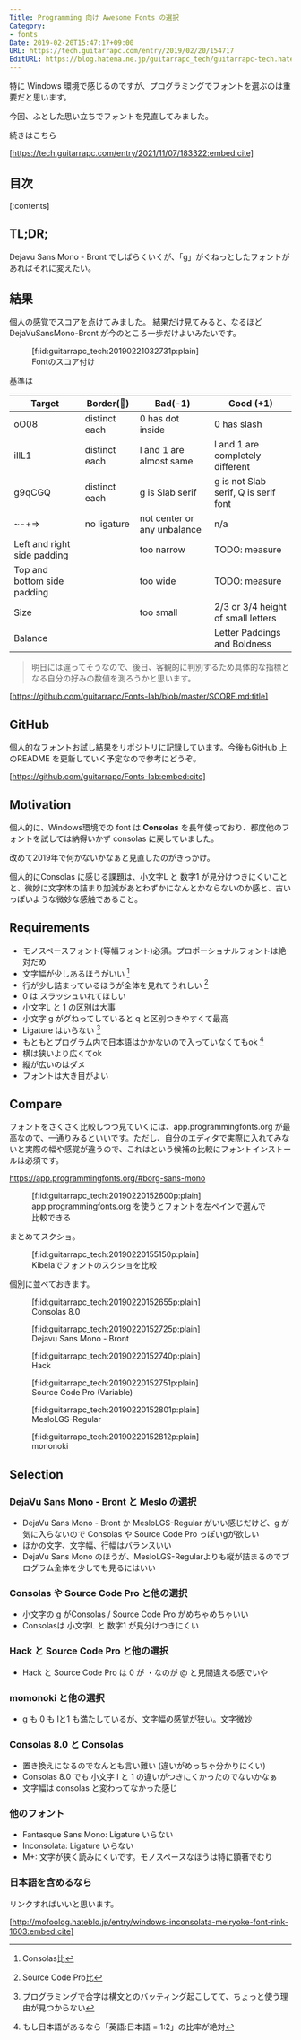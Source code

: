 ```yaml
---
Title: Programming 向け Awesome Fonts の選択
Category:
- fonts
Date: 2019-02-20T15:47:17+09:00
URL: https://tech.guitarrapc.com/entry/2019/02/20/154717
EditURL: https://blog.hatena.ne.jp/guitarrapc_tech/guitarrapc-tech.hatenablog.com/atom/entry/17680117126973484107
---
```


特に Windows 環境で感じるのですが、プログラミングでフォントを選ぶのは重要だと思います。

今回、ふとした思い立ちでフォントを見直してみました。

続きはこちら



[https://tech.guitarrapc.com/entry/2021/11/07/183322:embed:cite]



## 目次

[:contents]

## TL;DR;

Dejavu Sans Mono - Bront でしばらくいくが、「g」がぐねっとしたフォントがあればそれに変えたい。

## 結果

個人の感覚でスコアを点けてみました。
結果だけ見てみると、なるほど DejaVuSansMono-Bront が今のところ一歩だけよいみたいです。

<figure class="figure-image figure-image-fotolife" title="Fontのスコア付け">[f:id:guitarrapc_tech:20190221032731p:plain]<figcaption>Fontのスコア付け</figcaption></figure>


基準は

Target | Border(:eyes:) | Bad(-1) | Good (+1)
---- | ---- | ---- | ----
oO08 | distinct each | 0 has dot inside | 0 has slash
iIlL1 | distinct each | l and 1 are almost same | l and 1 are completely different
g9qCGQ | distinct each | g is Slab serif | g is not Slab serif, Q is serif font
~-+=> | no ligature | not center or any unbalance | n/a
Left and right side padding | | too narrow | TODO: measure
Top and bottom side padding | | too wide | TODO: measure
Size | | too small | 2/3 or 3/4 height of small letters
Balance | | | Letter Paddings and Boldness

> 明日には違ってそうなので、後日、客観的に判別するため具体的な指標となる自分の好みの数値を測ろうかと思います。


[https://github.com/guitarrapc/Fonts-lab/blob/master/SCORE.md:title]



## GitHub

個人的なフォントお試し結果をリポジトリに記録しています。今後もGitHub 上のREADME を更新していく予定なので参考にどうぞ。

[https://github.com/guitarrapc/Fonts-lab:embed:cite]

## Motivation

個人的に、Windows環境での font は **Consolas** を長年使っており、都度他のフォントを試しては納得いかず consolas に戻していました。

改めて2019年で何かないかなぁと見直したのがきっかけ。

個人的にConsolas に感じる課題は、小文字L と 数字1 が見分けつきにくいことと、微妙に文字体の詰まり加減があとわずかになんとかならないのか感と、古いっぽいような微妙な感触であること。

## Requirements

* モノスペースフォント(等幅フォント)必須。プロポーショナルフォントは絶対だめ
* 文字幅が少しあるほうがいい [^1]
* 行が少し詰まっているほうが全体を見れてうれしい [^2]
* 0 は スラッシュいれてほしい
* 小文字L と 1 の区別は大事
* 小文字 g がグねってしていると q と区別つきやすくて最高
* Ligature はいらない [^3]
* もともとプログラム内で日本語はかかないので入っていなくてもok [^4]
* 横は狭いより広くてok
* 縦が広いのはダメ
* フォントは大き目がよい

[^1]: Consolas比
[^2]: Source Code Pro比
[^3]: プログラミングで合字は構文とのバッティング起こしてて、ちょっと使う理由が見つからない
[^4]: もし日本語があるなら「英語:日本語 = 1:2」の比率が絶対

## Compare

フォントをさくさく比較しつつ見ていくには、app.programmingfonts.org が最高なので、一通りみるといいです。ただし、自分のエディタで実際に入れてみないと実際の幅や感覚が違うので、これはという候補の比較にフォントインストールは必須です。

https://app.programmingfonts.org/#borg-sans-mono

<figure class="figure-image figure-image-fotolife" title="app.programmingfonts.org を使うとフォントを左ペインで選んで比較できる">[f:id:guitarrapc_tech:20190220152600p:plain]<figcaption>app.programmingfonts.org を使うとフォントを左ペインで選んで比較できる</figcaption></figure>

まとめてスクショ。

<figure class="figure-image figure-image-fotolife" title="Kibelaでフォントのスクショを比較">[f:id:guitarrapc_tech:20190220155150p:plain]<figcaption>Kibelaでフォントのスクショを比較</figcaption></figure>

個別に並べておきます。

<figure class="figure-image figure-image-fotolife" title="Consolas 8.0">[f:id:guitarrapc_tech:20190220152655p:plain]<figcaption>Consolas 8.0</figcaption></figure>

<figure class="figure-image figure-image-fotolife" title="Dejavu Sans Mono - Bront">[f:id:guitarrapc_tech:20190220152725p:plain]<figcaption>Dejavu Sans Mono - Bront</figcaption></figure>

<figure class="figure-image figure-image-fotolife" title="Hack">[f:id:guitarrapc_tech:20190220152740p:plain]<figcaption>Hack</figcaption></figure>

<figure class="figure-image figure-image-fotolife" title="Source Code Pro (Variable)">[f:id:guitarrapc_tech:20190220152751p:plain]<figcaption>Source Code Pro (Variable)</figcaption></figure>

<figure class="figure-image figure-image-fotolife" title="MesloLGS-Regular">[f:id:guitarrapc_tech:20190220152801p:plain]<figcaption>MesloLGS-Regular</figcaption></figure>

<figure class="figure-image figure-image-fotolife" title="mononoki">[f:id:guitarrapc_tech:20190220152812p:plain]<figcaption>mononoki</figcaption></figure>

## Selection

### DejaVu Sans Mono - Bront と Meslo の選択

* DejaVu Sans Mono - Bront か MesloLGS-Regular がいい感じだけど、g が気に入らないので Consolas や Source Code Pro っぽいgが欲しい
* ほかの文字、文字幅、行幅はバランスいい
* DejaVu Sans Mono のほうが、MesloLGS-Regularよりも縦が詰まるのでプログラム全体を少しでも見るにはいい

### Consolas や Source Code Pro と他の選択

* 小文字の g がConsolas / Source Code Pro がめちゃめちゃいい
* Consolasは 小文字L と 数字1 が見分けつきにくい

### Hack と Source Code Pro と他の選択

* Hack と Source Code Pro は 0 が ・なのが @ と見間違える感でいや

### momonoki と他の選択

* g も 0 も lと1 も満たしているが、文字幅の感覚が狭い。文字微妙

### Consolas 8.0 と Consolas

* 置き換えになるのでなんとも言い難い (違いがめっちゃ分かりにくい)
* Consolas 8.0 でも 小文字 l と 1 の違いがつきにくかったのでないかなぁ
* 文字幅は consolas と変わってなかった感じ

### 他のフォント

* Fantasque Sans Mono: Ligature いらない
* Inconsolata: Ligature いらない
* M+: 文字が狭く読みにくいです。モノスペースなほうは特に顕著でむり

### 日本語を含めるなら

リンクすればいいと思います。


[http://mofoolog.hateblo.jp/entry/windows-inconsolata-meiryoke-font-rink-1603:embed:cite]

